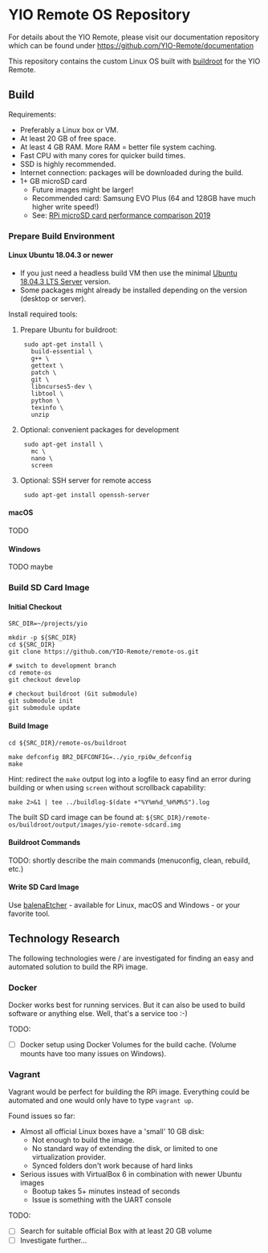 # YIO Remote OS Repository

For details about the YIO Remote, please visit our documentation repository which can be found under
<https://github.com/YIO-Remote/documentation>

This repository contains the custom Linux OS built with [buildroot](https://www.buildroot.org/) for the YIO Remote.

## Build

Requirements:

- Preferably a Linux box or VM.
- At least 20 GB of free space.
- At least 4 GB RAM. More RAM = better file system caching.
- Fast CPU with many cores for quicker build times.
- SSD is highly recommended.
- Internet connection: packages will be downloaded during the build.
- 1+ GB microSD card
  - Future images might be larger!
  - Recommended card: Samsung EVO Plus (64 and 128GB have much higher write speed!)
  - See: [RPi microSD card performance comparison 2019](https://www.jeffgeerling.com/blog/2019/raspberry-pi-microsd-card-performance-comparison-2019)

### Prepare Build Environment

#### Linux Ubuntu 18.04.3 or newer

- If you just need a headless build VM then use the minimal [Ubuntu 18.04.3 LTS Server](http://cdimage.ubuntu.com/releases/18.04.3/release/) version.
- Some packages might already be installed depending on the version (desktop or server).

Install required tools:

1. Prepare Ubuntu for buildroot:

        sudo apt-get install \
          build-essential \
          g++ \
          gettext \
          patch \
          git \
          libncurses5-dev \
          libtool \
          python \
          texinfo \
          unzip

2. Optional: convenient packages for development

        sudo apt-get install \
          mc \
          nano \
          screen

3. Optional: SSH server for remote access

        sudo apt-get install openssh-server

#### macOS

TODO

#### Windows

TODO maybe

### Build SD Card Image

#### Initial Checkout

    SRC_DIR=~/projects/yio

    mkdir -p ${SRC_DIR}
    cd ${SRC_DIR}
    git clone https://github.com/YIO-Remote/remote-os.git
    
    # switch to development branch
    cd remote-os
    git checkout develop
    
    # checkout buildroot (Git submodule)
    git submodule init
    git submodule update

#### Build Image

    cd ${SRC_DIR}/remote-os/buildroot
    
    make defconfig BR2_DEFCONFIG=../yio_rpi0w_defconfig
    make

Hint: redirect the `make` output log into a logfile to easy find an error during building or when using `screen` without scrollback capability:

    make 2>&1 | tee ../buildlog-$(date +"%Y%m%d_%H%M%S").log

The built SD card image can be found at: `${SRC_DIR}/remote-os/buildroot/output/images/yio-remote-sdcard.img`

#### Buildroot Commands

TODO: shortly describe the main commands (menuconfig, clean, rebuild, etc.)

#### Write SD Card Image

Use [balenaEtcher](https://www.balena.io/etcher/) - available for Linux, macOS and Windows - or your favorite tool.

## Technology Research

The following technologies were / are investigated for finding an easy and automated solution to build the RPi image.

### Docker

Docker works best for running services. But it can also be used to build software or anything else. Well, that's a service too :-)

TODO:

- [ ] Docker setup using Docker Volumes for the build cache. (Volume mounts have too many issues on Windows).

### Vagrant

Vagrant would be perfect for building the RPi image. Everything could be automated and one would only have to type `vagrant up`.

Found issues so far:

- Almost all official Linux boxes have a 'small' 10 GB disk:
  - Not enough to build the image.
  - No standard way of extending the disk, or limited to one virtualization provider.
  - Synced folders don't work because of hard links
- Serious issues with VirtualBox 6 in combination with newer Ubuntu images
  - Bootup takes 5+ minutes instead of seconds
  - Issue is something with the UART console

TODO:

- [ ] Search for suitable official Box with at least 20 GB volume
- [ ] Investigate further...
